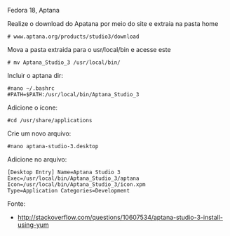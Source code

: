 Fedora 18, Aptana



Realize o download do Apatana por meio do site e extraia na pasta home
	
	# www.aptana.org/products/studio3/download 

Mova a pasta extraida para o usr/local/bin e acesse este

	# mv Aptana_Studio_3 /usr/local/bin/


Incluir o aptana dir:

	#nano ~/.bashrc 
	#PATH=$PATH:/usr/local/bin/Aptana_Studio_3 

Adicione o ícone:

	#cd /usr/share/applications 

Crie um novo arquivo:

	#nano aptana-studio-3.desktop 

Adicione no arquivo:

	[Desktop Entry] Name=Aptana Studio 3 Exec=/usr/local/bin/Aptana_Studio_3/aptana Icon=/usr/local/bin/Aptana_Studio_3/icon.xpm 	      	Type=Application Categories=Development 


Fonte:

* http://stackoverflow.com/questions/10607534/aptana-studio-3-install-using-yum









